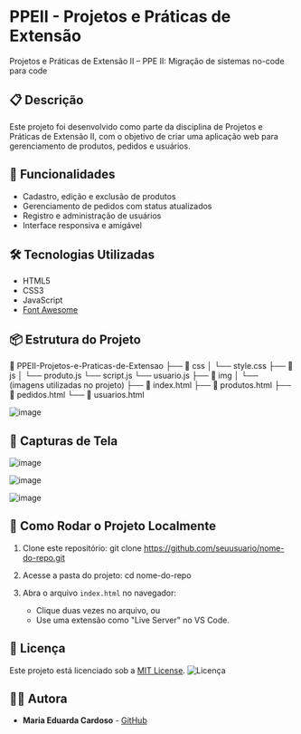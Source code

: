 # PPEII - Projetos e Práticas de Extensão
Projetos e Práticas de Extensão II – PPE II​: Migração de sistemas no-code para code​

## 📋 Descrição

Este projeto foi desenvolvido como parte da disciplina de Projetos e Práticas de Extensão II, com o objetivo de criar uma aplicação web para gerenciamento de produtos, pedidos e usuários.

## 🚀 Funcionalidades

- Cadastro, edição e exclusão de produtos
- Gerenciamento de pedidos com status atualizados
- Registro e administração de usuários
- Interface responsiva e amigável

## 🛠️ Tecnologias Utilizadas

- HTML5
- CSS3
- JavaScript
- [Font Awesome](https://fontawesome.com/)

## 📦 Estrutura do Projeto
📁 PPEII-Projetos-e-Praticas-de-Extensao 
├── 📁 css │ 
└── style.css 
├── 📁 js │ 
└── produto.js 
└── script.js 
└── usuario.js 
├── 📁 img │ 
└── (imagens utilizadas no projeto) 
├── 📄 index.html 
├── 📄 produtos.html 
├── 📄 pedidos.html 
└── 📄 usuarios.html


![image](https://github.com/user-attachments/assets/92d1c661-98df-4f68-a6b8-f4a11dc0a38f)


## 📸 Capturas de Tela

![image](https://github.com/user-attachments/assets/3afd32f6-74e2-421f-a026-b2b8969da30b)

![image](https://github.com/user-attachments/assets/b405bd3e-6b3a-42b6-a9f1-3027b316f36d)

![image](https://github.com/user-attachments/assets/6d09ca55-6bf1-4b79-8c1c-3bd61e9da28b)

## 🚀 Como Rodar o Projeto Localmente
1. Clone este repositório:
   git clone https://github.com/seuusuario/nome-do-repo.git

2. Acesse a pasta do projeto:
   cd nome-do-repo

3. Abra o arquivo `index.html` no navegador:
   - Clique duas vezes no arquivo, ou
   - Use uma extensão como "Live Server" no VS Code.

## 📄 Licença

Este projeto está licenciado sob a [MIT License](LICENSE).
![Licença](https://img.shields.io/badge/licença-MIT-blue)

## 👩‍💻 Autora

- **Maria Eduarda Cardoso** - [GitHub](https://github.com/dudahcardoso)
